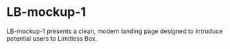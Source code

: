 # LB-mockup-1
LB-mockup-1 presents a clean, modern landing page designed to introduce potential users to Limitless Box. 
